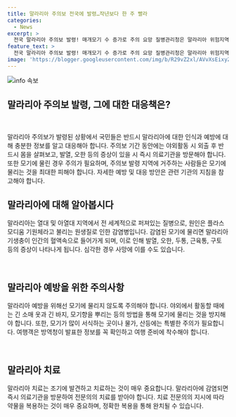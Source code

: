 ```yaml
---
title: 말라리아 주의보 전국에 발령…작년보다 한 주 빨라
categories:
  - News
excerpt: >
  전국 말라리아 주의보 발령! 매개모기 수 증가로 주의 요망 질병관리청은 말라리아 위험지역에서 채집한 매개모기 수가 기준치를 넘어선 3개 시·군 이상에서 주의보를 발령했다. 최고 기온 상승으로 모기 활동이 증가한 것이 원인으로 지목되었으며 주의보 발령은 지난해보다 한 주 일찍이 이뤄졌다. 이에 강화군, 파주시, 철원군 등 3곳이 추가되어 말라리아 주의가 요망된다.
feature_text: >
  전국 말라리아 주의보 발령! 매개모기 수 증가로 주의 요망 질병관리청은 말라리아 위험지역에서 채집한 매개모기 수가 기준치를 넘어선 3개 시·군 이상에서 주의보를 발령했다. 최고 기온 상승으로 모기 활동이 증가한 것이 원인으로 지목되었으며 주의보 발령은 지난해보다 한 주 일찍이 이뤄졌다. 이에 강화군, 파주시, 철원군 등 3곳이 추가되어 말라리아 주의가 요망된다.
image: 'https://blogger.googleusercontent.com/img/b/R29vZ2xl/AVvXsEixyZcFfHzMRdzZMjFBmAUKJYCLCGyLL1o632UiGVXcaFdKo_bkvkuCioo0uUKlGfBVcT3P84aROyZIXSBEx3Aw5nCQ3pTgDom1WDC4m8eifvWiAmWEEVb4x6G_l8C0QH225ldMjyaFvpxGEBGNO37VmDTDMHGhJPq73UglMfDca1-0aw/s1600/blogspot.png'
---
```


<p><img src="https://blogger.googleusercontent.com/img/b/R29vZ2xl/AVvXsEixyZcFfHzMRdzZMjFBmAUKJYCLCGyLL1o632UiGVXcaFdKo_bkvkuCioo0uUKlGfBVcT3P84aROyZIXSBEx3Aw5nCQ3pTgDom1WDC4m8eifvWiAmWEEVb4x6G_l8C0QH225ldMjyaFvpxGEBGNO37VmDTDMHGhJPq73UglMfDca1-0aw/s1600/blogspot.png" alt="info 속보" /></p>

<h2 data-ke-size="size26">말라리아 주의보 발령, 그에 대한 대응책은?</h2>

<p data-ke-size="size16">&nbsp;</p>

<p>말라리아 주의보가 발령된 상황에서 국민들은 반드시 말라리아에 대한 인식과 예방에 대해 충분한 정보를 알고 대응해아 합니다. 주의보 기간 동안에는 야외활동 시 외출 후 반드시 몸을 살펴보고, 발열, 오한 등의 증상이 있을 시 즉시 의료기관을 방문해야 합니다. 또한 모기에 물린 경우 주의가 필요하며, 주의보 발령 지역에 거주하는 사람들은 모기에 물리는 것을 최대한 피해야 합니다. 자세한 예방 및 대응 방안은 관련 기관의 지침을 참고해야 합니다.</p></p>

<h2 data-ke-size="size26">말라리아에 대해 알아봅시다</h2>

<p data-ke-size="size16">말라리아는 열대 및 아열대 지역에서 전 세계적으로 퍼져있는 질병으로, 원인은 플라스모디움 기원체라고 불리는 원생질로 인한 감염병입니다. 감염된 모기에 물리면 말라리아 기생충이 인간의 혈액속으로 들어가게 되며, 이로 인해 발열, 오한, 두통, 근육통, 구토 등의 증상이 나타나게 됩니다. 심각한 경우 사망에 이를 수도 있습니다.</p>

<p data-ke-size="size16">&nbsp;</p>

<h2 data-ke-size="size26">말라리아 예방을 위한 주의사항</h2>

<p data-ke-size="size16">말라리아 예방을 위해선 모기에 물리지 않도록 주의해야 합니다. 야외에서 활동할 때에는 긴 소매 옷과 긴 바지, 모기향을 뿌리는 등의 방법을 통해 모기에 물리는 것을 방지해야 합니다. 또한, 모기가 많이 서식하는 곳이나 물가, 산등에는 특별한 주의가 필요합니다. 여행객은 방역청이 발표한 정보를 꼭 확인하고 여행 준비에 착수해야 합니다.</p>

<p data-ke-size="size16">&nbsp;</p>

<h2 data-ke-size="size26">말라리아 치료</h2>

<p data-ke-size="size16">말라리아 치료는 조기에 발견하고 치료하는 것이 매우 중요합니다. 말라리아에 감염되면 즉시 의료기관을 방문하여 전문의의 치료를 받아야 합니다. 치료 전문의의 지시에 따라 약물을 복용하는 것이 매우 중요하며, 정확한 복용을 통해 완치될 수 있습니다.</p>

